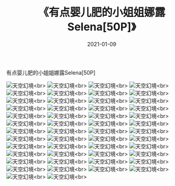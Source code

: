 ﻿---
layout: post
title: 《有点婴儿肥的小姐姐娜露Selena[50P]》
date: 2021-01-09
img: http://photo.orgx.cf/性感/2021/有点婴儿肥的小姐姐娜露Selena[50P]/000.jpg
tags: [美女,性感,泳衣]
---

有点婴儿肥的小姐姐娜露Selena[50P]



![天空幻境](http://photo.orgx.cf/性感/2021/有点婴儿肥的小姐姐娜露Selena[50P]/001.jpg''天空幻境'')<br>
![天空幻境](http://photo.orgx.cf/性感/2021/有点婴儿肥的小姐姐娜露Selena[50P]/002.jpg''天空幻境'')<br>
![天空幻境](http://photo.orgx.cf/性感/2021/有点婴儿肥的小姐姐娜露Selena[50P]/003.jpg''天空幻境'')<br>
![天空幻境](http://photo.orgx.cf/性感/2021/有点婴儿肥的小姐姐娜露Selena[50P]/004.jpg''天空幻境'')<br>
![天空幻境](http://photo.orgx.cf/性感/2021/有点婴儿肥的小姐姐娜露Selena[50P]/005.jpg''天空幻境'')<br>
![天空幻境](http://photo.orgx.cf/性感/2021/有点婴儿肥的小姐姐娜露Selena[50P]/006.jpg''天空幻境'')<br>
![天空幻境](http://photo.orgx.cf/性感/2021/有点婴儿肥的小姐姐娜露Selena[50P]/007.jpg''天空幻境'')<br>
![天空幻境](http://photo.orgx.cf/性感/2021/有点婴儿肥的小姐姐娜露Selena[50P]/008.jpg''天空幻境'')<br>
![天空幻境](http://photo.orgx.cf/性感/2021/有点婴儿肥的小姐姐娜露Selena[50P]/009.jpg''天空幻境'')<br>
![天空幻境](http://photo.orgx.cf/性感/2021/有点婴儿肥的小姐姐娜露Selena[50P]/010.jpg''天空幻境'')<br>
![天空幻境](http://photo.orgx.cf/性感/2021/有点婴儿肥的小姐姐娜露Selena[50P]/011.jpg''天空幻境'')<br>
![天空幻境](http://photo.orgx.cf/性感/2021/有点婴儿肥的小姐姐娜露Selena[50P]/012.jpg''天空幻境'')<br>
![天空幻境](http://photo.orgx.cf/性感/2021/有点婴儿肥的小姐姐娜露Selena[50P]/013.jpg''天空幻境'')<br>
![天空幻境](http://photo.orgx.cf/性感/2021/有点婴儿肥的小姐姐娜露Selena[50P]/014.jpg''天空幻境'')<br>
![天空幻境](http://photo.orgx.cf/性感/2021/有点婴儿肥的小姐姐娜露Selena[50P]/015.jpg''天空幻境'')<br>
![天空幻境](http://photo.orgx.cf/性感/2021/有点婴儿肥的小姐姐娜露Selena[50P]/016.jpg''天空幻境'')<br>
![天空幻境](http://photo.orgx.cf/性感/2021/有点婴儿肥的小姐姐娜露Selena[50P]/017.jpg''天空幻境'')<br>
![天空幻境](http://photo.orgx.cf/性感/2021/有点婴儿肥的小姐姐娜露Selena[50P]/018.jpg''天空幻境'')<br>
![天空幻境](http://photo.orgx.cf/性感/2021/有点婴儿肥的小姐姐娜露Selena[50P]/019.jpg''天空幻境'')<br>
![天空幻境](http://photo.orgx.cf/性感/2021/有点婴儿肥的小姐姐娜露Selena[50P]/020.jpg''天空幻境'')<br>
![天空幻境](http://photo.orgx.cf/性感/2021/有点婴儿肥的小姐姐娜露Selena[50P]/021.jpg''天空幻境'')<br>
![天空幻境](http://photo.orgx.cf/性感/2021/有点婴儿肥的小姐姐娜露Selena[50P]/022.jpg''天空幻境'')<br>
![天空幻境](http://photo.orgx.cf/性感/2021/有点婴儿肥的小姐姐娜露Selena[50P]/023.jpg''天空幻境'')<br>
![天空幻境](http://photo.orgx.cf/性感/2021/有点婴儿肥的小姐姐娜露Selena[50P]/024.jpg''天空幻境'')<br>
![天空幻境](http://photo.orgx.cf/性感/2021/有点婴儿肥的小姐姐娜露Selena[50P]/025.jpg''天空幻境'')<br>
![天空幻境](http://photo.orgx.cf/性感/2021/有点婴儿肥的小姐姐娜露Selena[50P]/026.jpg''天空幻境'')<br>
![天空幻境](http://photo.orgx.cf/性感/2021/有点婴儿肥的小姐姐娜露Selena[50P]/027.jpg''天空幻境'')<br>
![天空幻境](http://photo.orgx.cf/性感/2021/有点婴儿肥的小姐姐娜露Selena[50P]/028.jpg''天空幻境'')<br>
![天空幻境](http://photo.orgx.cf/性感/2021/有点婴儿肥的小姐姐娜露Selena[50P]/029.jpg''天空幻境'')<br>
![天空幻境](http://photo.orgx.cf/性感/2021/有点婴儿肥的小姐姐娜露Selena[50P]/030.jpg''天空幻境'')<br>
![天空幻境](http://photo.orgx.cf/性感/2021/有点婴儿肥的小姐姐娜露Selena[50P]/031.jpg''天空幻境'')<br>
![天空幻境](http://photo.orgx.cf/性感/2021/有点婴儿肥的小姐姐娜露Selena[50P]/032.jpg''天空幻境'')<br>
![天空幻境](http://photo.orgx.cf/性感/2021/有点婴儿肥的小姐姐娜露Selena[50P]/033.jpg''天空幻境'')<br>
![天空幻境](http://photo.orgx.cf/性感/2021/有点婴儿肥的小姐姐娜露Selena[50P]/034.jpg''天空幻境'')<br>
![天空幻境](http://photo.orgx.cf/性感/2021/有点婴儿肥的小姐姐娜露Selena[50P]/035.jpg''天空幻境'')<br>
![天空幻境](http://photo.orgx.cf/性感/2021/有点婴儿肥的小姐姐娜露Selena[50P]/036.jpg''天空幻境'')<br>
![天空幻境](http://photo.orgx.cf/性感/2021/有点婴儿肥的小姐姐娜露Selena[50P]/037.jpg''天空幻境'')<br>
![天空幻境](http://photo.orgx.cf/性感/2021/有点婴儿肥的小姐姐娜露Selena[50P]/038.jpg''天空幻境'')<br>
![天空幻境](http://photo.orgx.cf/性感/2021/有点婴儿肥的小姐姐娜露Selena[50P]/039.jpg''天空幻境'')<br>
![天空幻境](http://photo.orgx.cf/性感/2021/有点婴儿肥的小姐姐娜露Selena[50P]/040.jpg''天空幻境'')<br>
![天空幻境](http://photo.orgx.cf/性感/2021/有点婴儿肥的小姐姐娜露Selena[50P]/041.jpg''天空幻境'')<br>
![天空幻境](http://photo.orgx.cf/性感/2021/有点婴儿肥的小姐姐娜露Selena[50P]/042.jpg''天空幻境'')<br>
![天空幻境](http://photo.orgx.cf/性感/2021/有点婴儿肥的小姐姐娜露Selena[50P]/043.jpg''天空幻境'')<br>
![天空幻境](http://photo.orgx.cf/性感/2021/有点婴儿肥的小姐姐娜露Selena[50P]/044.jpg''天空幻境'')<br>
![天空幻境](http://photo.orgx.cf/性感/2021/有点婴儿肥的小姐姐娜露Selena[50P]/045.jpg''天空幻境'')<br>
![天空幻境](http://photo.orgx.cf/性感/2021/有点婴儿肥的小姐姐娜露Selena[50P]/046.jpg''天空幻境'')<br>
![天空幻境](http://photo.orgx.cf/性感/2021/有点婴儿肥的小姐姐娜露Selena[50P]/047.jpg''天空幻境'')<br>
![天空幻境](http://photo.orgx.cf/性感/2021/有点婴儿肥的小姐姐娜露Selena[50P]/048.jpg''天空幻境'')<br>
![天空幻境](http://photo.orgx.cf/性感/2021/有点婴儿肥的小姐姐娜露Selena[50P]/049.jpg''天空幻境'')<br>
![天空幻境](http://photo.orgx.cf/性感/2021/有点婴儿肥的小姐姐娜露Selena[50P]/050.jpg''天空幻境'')<br>